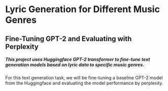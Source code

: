 # Lyric Generation for Different Music Genres
## Fine-Tuning GPT-2 and Evaluating with Perplexity

##### This project uses Huggingface GPT-2 transformer to fine-tune text generation models based on lyric data to specific music genres.


For this text generation task, we will be fine-tuning a baseline GPT-2 model from the Huggingface and evaluating the model performance by perplexity. 



